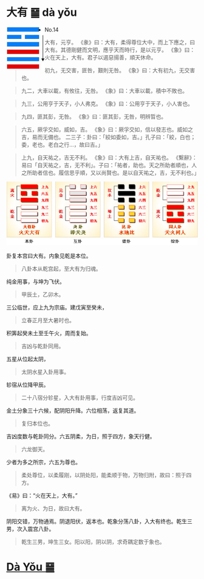 # 大有 ䷍ dà yǒu

<img src="shapes/14.10.png" width="101" alt="大有" align="left">

- No.14

> 大有，元亨。
>《彖》曰：大有，柔得尊位大中，而上下應之，曰大有。其德剛健而文明，應乎天而時行，是以元亨。
>《象》曰：火在天上，大有。君子以遏惡揚善，順天休命。

> 初九，无交害，匪咎，艱則无咎。
>《象》曰：大有初九，无交害也。

> 九二，大車以載，有攸往，无咎。
>《象》曰：大車以載，積中不敗也。

> 九三，公用亨于天子，小人弗克。
>《象》曰：公用亨于天子，小人害也。

> 九四，匪其彭，无咎。
>《象》曰：匪其彭，无咎，明辨晢也。

> 六五，厥孚交如，威如，吉。
>《象》曰：厥孚交如，信以發志也。威如之吉，易而无備也。
> 二三子：卦曰：「絞如委如，吉。」孔子曰：「絞，白也；委，老也。老白之行…，故曰吉。」

> 上九，自天祐之，吉无不利。
>《象》曰：大有上吉，自天祐也。
>《繫辭》：易曰「自天祐之，吉，无不利」。子曰：「祐者，助也。天之所助者順也，人之所助者信也。履信思乎順，又以尚賢也。是以自天祐之，吉，无不利也。」

<img src="shapes/14.11.png">

卦复本宫曰大有。内象见乾是本位。
> 八卦本从乾宫起，至大有为归魂。

纯金用事，与坤为飞伏。
> 甲辰土，乙卯木。

三公临世，应上九为宗庙。建戊寅至癸未，
> 立春正月至大暑时也。

积筭起癸未土至壬午火，周而复始。
> 吉凶与乾卦同用。

五星从位起太阴，
> 太阴水星入卦用事。

轸宿从位降甲辰。
> 二十八宿分轸星，入大有卦用事，行度吉凶可见。

金土分象三十六候，配阴阳升降。六位相荡，返复其道。
> 复归本位也。

吉凶度数与乾卦同分。六五阴柔，为日，照于四方，象天行健。
> 六龙御天。

少者为多之所宗，六五为尊也。
> 柔处尊位，以柔履刚，以阴处阳，能柔顺于物，万物归附，故曰：照于四方。

《易》曰：“火在天上，大有。”
> 离为火、为日，故曰大有。

阴阳交错，万物通焉。阴退阳伏，返本也。乾象分荡八卦，入大有终也。乾生三男，次入震宫八卦。
> 乾生三男，坤生三女。阳以阳，阴以阴，求奇耦定数于象也。

# [Dà Yǒu ䷍](e5a4a7e69c89dayou.md)
